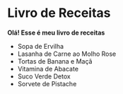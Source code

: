 # Livro de Receitas

**Olá! Esse é meu livro de receitas**

- Sopa de Ervilha
- Lasanha de Carne ao Molho Rose
- Tortas de Banana e Maçã
- Vitamina de Abacate
- Suco Verde Detox
- Sorvete de Pistache



